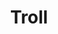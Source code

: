---
layout: term
title: 'Troll'
name: troll
description: "faire ou dire des choses surprenantes/provocantes dans le but de semer la confusion. Désigne la personne responsable des agissements. A utiliser avec modération"
---